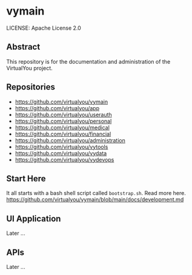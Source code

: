 # vymain
LICENSE: Apache License 2.0

## Abstract
This repository is for the documentation and administration of the VirtualYou 
project.

## Repositories
- https://github.com/virtualyou/vymain
- https://github.com/virtualyou/app
- https://github.com/virtualyou/userauth
- https://github.com/virtualyou/personal
- https://github.com/virtualyou/medical
- https://github.com/virtualyou/financial
- https://github.com/virtualyou/administration
- https://github.com/virtualyou/vytools
- https://github.com/virtualyou/vydata
- https://github.com/virtualyou/vydevops

## Start Here
It all starts with a bash shell script called `bootstrap.sh`. Read more here.
https://github.com/virtualyou/vymain/blob/main/docs/development.md

## UI Application
Later ...

## APIs
Later ...

